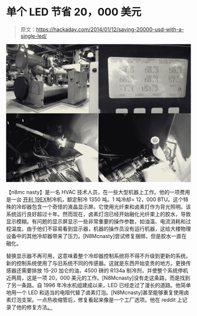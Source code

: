 # 单个 LED 节省 20，000 美元

> 原文：<https://hackaday.com/2014/01/12/saving-20000-usd-with-a-single-led/>

![carrier](img/4cc017d4ecabee6922a6477ca9efc04a.png)

【n8mc nasty】是一名 HVAC 技术人员，在一些大型机器上工作。他的一项费用是一台 [开利 19EX](http://imgur.com/a/IzqYi)制冷机，额定制冷 1350 吨。1 吨冷却= 12，000 BTU。这个特殊的冷却器包含一个奇怪的液晶显示屏。它使用光纤束和卤素灯作为背光照明。该系统运行良好超过十年。然而现在，卤素灯泡已经开始融化光纤束上的胶水，导致显示模糊。有问题的显示屏显示一些非常重要的操作参数，如油温、电流消耗和过程温度。由于他们不容易看到显示器，机器的操作员没有运行机器，这给大楼物理设备中的其他冷却器带来了压力。[N8Mcnasty]尝试修复捆绑，但是胶水一直在融化。

替换显示器不再可用，这意味着整个冷却器控制系统将不得不升级到更新的系统。新的控制系统使用了与旧系统不同的传感器。这就是东西开始变贵的地方。更换传感器还需要排放 15-20 加仑的油，4500 磅的 R134a 制冷剂，并使整个系统停机近两周，这是一项 20，000 美元的工作。[N8Mcnasty]没有走这条路，而是找到了另一条路。自 1996 年冷水机组建成以来，LED 已经走过了漫长的道路。他简单地用一个 LED 和适当的电阻代替了卤素灯泡。[N8Mcnasty]甚至能够重复使用卤素灯泡支架。一点热收缩管后，修复看起来像是一个工厂选项。他在 reddit 上记录了他的修复方法[。](http://www.reddit.com/r/techsupportmacgyver/comments/1ujl1w/upgraded_an_old_fiber_optic_display_from_halogen/)